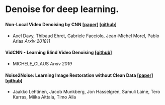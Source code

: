 # Denoise for deep learning.

###

#### Non-Local Video Denoising by CNN [[paper]](https://arxiv.org/abs/1811.12758) [[github]](https://github.com/axeldavy/vnlnet)
- Axel Davy, Thibaud Ehret, Gabriele Facciolo, Jean-Michel Morel, Pablo Arias *Arxiv 201811*

#### VidCNN - Learning Blind Video Denoising [[github]](https://github.com/clausmichele/VidCNN---Learning-Blind-Video-Denoising)
- MICHELE_CLAUS *Arxiv 2019*

#### Noise2Noise: Learning Image Restoration without Clean Data [[paper]](https://arxiv.org/abs/1803.04189) [[github]](https://github.com/NVlabs/noise2noise)
- Jaakko Lehtinen, Jacob Munkberg, Jon Hasselgren, Samuli Laine, Tero Karras, Miika Aittala, Timo Aila






